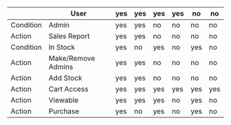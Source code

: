|         | User               | yes | yes | yes | yes | no  | no  |
|---------|--------------------|-----|-----|-----|-----|-----|-----|
|Condition| Admin              | yes | yes | no  | no  | no  | no  |
|Action   | Sales Report       | yes | yes | no  | no  | no  | no  |
|Condition| In Stock           | yes | no  | yes | no  | yes | no  |
|Action   | Make/Remove Admins | yes | yes | no  | no  | no  | no  |
|Action   | Add Stock          | yes | yes | no  | no  | no  | no  |
|Action   | Cart Access        | yes | yes | yes | yes | yes | yes |
|Action   | Viewable           | yes | yes | yes | no  | yes | no  |
|Action   | Purchase           | yes | no  | yes | no  | yes | no  |
